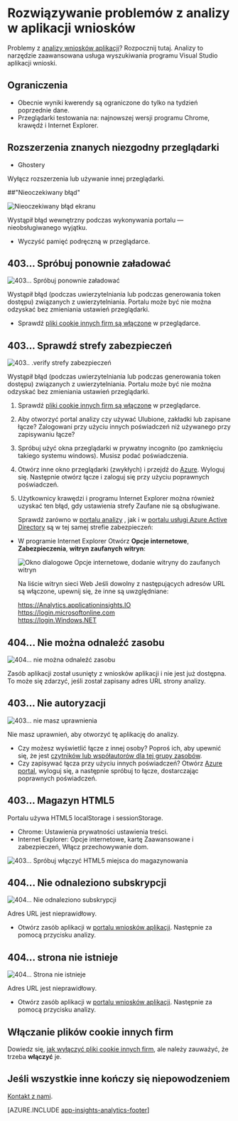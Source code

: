 <properties 
    pageTitle="Rozwiązywanie problemów z analizy — narzędzie zaawansowane wyszukiwanie wniosków aplikacji | Microsoft Azure" 
    description="Problemy z analizy wniosków aplikacji? Rozpocznij tutaj. " 
    services="application-insights" 
    documentationCenter=""
    authors="alancameronwills" 
    manager="douge"/>

<tags 
    ms.service="application-insights" 
    ms.workload="tbd" 
    ms.tgt_pltfrm="ibiza" 
    ms.devlang="na" 
    ms.topic="article" 
    ms.date="07/11/2016" 
    ms.author="awills"/>


# <a name="troubleshoot-analytics-in-application-insights"></a>Rozwiązywanie problemów z analizy w aplikacji wniosków


Problemy z [analizy wniosków aplikacji](app-insights-analytics.md)? Rozpocznij tutaj. Analizy to narzędzie zaawansowana usługa wyszukiwania programu Visual Studio aplikacji wnioski.



## <a name="limits"></a>Ograniczenia

* Obecnie wyniki kwerendy są ograniczone do tylko na tydzień poprzednie dane.
* Przeglądarki testowania na: najnowszej wersji programu Chrome, krawędź i Internet Explorer.


## <a name="known-incompatible-browser-extensions"></a>Rozszerzenia znanych niezgodny przeglądarki

* Ghostery

Wyłącz rozszerzenia lub używanie innej przeglądarki.


##<a name="e-a"></a>"Nieoczekiwany błąd"

![Nieoczekiwany błąd ekranu](./media/app-insights-analytics-troubleshooting/010.png)

Wystąpił błąd wewnętrzny podczas wykonywania portalu — nieobsługiwanego wyjątku.

* Wyczyść pamięć podręczną w przeglądarce. 

## <a name="e-b"></a>403... Spróbuj ponownie załadować

![403... Spróbuj ponownie załadować](./media/app-insights-analytics-troubleshooting/020.png)

Wystąpił błąd (podczas uwierzytelniania lub podczas generowania token dostępu) związanych z uwierzytelniania. Portalu może być nie można odzyskać bez zmieniania ustawień przeglądarki.

* Sprawdź [pliki cookie innych firm są włączone](#cookies) w przeglądarce. 


## <a name="authentication"></a>403... Sprawdź strefy zabezpieczeń

![403.. .verify strefy zabezpieczeń](./media/app-insights-analytics-troubleshooting/030.png)

Wystąpił błąd (podczas uwierzytelniania lub podczas generowania token dostępu) związanych z uwierzytelniania. Portalu może być nie można odzyskać bez zmieniania ustawień przeglądarki.

1. Sprawdź [pliki cookie innych firm są włączone](#cookies) w przeglądarce. 

2. Aby otworzyć portal analizy czy używać Ulubione, zakładki lub zapisane łącze? Zalogowani przy użyciu innych poświadczeń niż używanego przy zapisywaniu łącze?

2. Spróbuj użyć okna przeglądarki w prywatny incognito (po zamknięciu takiego systemu windows). Musisz podać poświadczenia. 

2. Otwórz inne okno przeglądarki (zwykłych) i przejdź do [Azure](https://portal.azure.com). Wyloguj się. Następnie otwórz łącze i zaloguj się przy użyciu poprawnych poświadczeń.

2. Użytkownicy krawędzi i programu Internet Explorer można również uzyskać ten błąd, gdy ustawienia strefy Zaufane nie są obsługiwane.

    Sprawdź zarówno w [portalu analizy](https://analytics.applicationinsights.io) , jak i w [portalu usługi Azure Active Directory](https://portal.azure.com) są w tej samej strefie zabezpieczeń:

 * W programie Internet Explorer Otwórz **Opcje internetowe**, **Zabezpieczenia**, **witryn zaufanych** **witryn**:

    ![Okno dialogowe Opcje internetowe, dodanie witryny do zaufanych witryn](./media/app-insights-analytics-troubleshooting/033.png)

    Na liście witryn sieci Web Jeśli dowolny z następujących adresów URL są włączone, upewnij się, że inne są uwzględniane:

    https://Analytics.applicationinsights.IO<br/>
   https://login.microsoftonline.com<br/>
   https://login.Windows.NET


## <a name="e-d"></a>404... Nie można odnaleźć zasobu

![404... nie można odnaleźć zasobu](./media/app-insights-analytics-troubleshooting/040.png)

Zasób aplikacji został usunięty z wniosków aplikacji i nie jest już dostępna. To może się zdarzyć, jeśli został zapisany adres URL strony analizy.


## <a name="e-e"></a>403... Nie autoryzacji

![403... nie masz uprawnienia](./media/app-insights-analytics-troubleshooting/050.png)

Nie masz uprawnień, aby otworzyć tę aplikację do analizy.

* Czy możesz wyświetlić łącze z innej osoby? Poproś ich, aby upewnić się, że jest [czytników lub współautorów dla tej grupy zasobów](app-insights-resources-roles-access-control.md).
* Czy zapisywać łącza przy użyciu innych poświadczeń? Otwórz [Azure portal](https://portal.azure.com), wyloguj się, a następnie spróbuj to łącze, dostarczając poprawnych poświadczeń.

## <a name="html-storage"></a>403... Magazyn HTML5

Portalu używa HTML5 localStorage i sessionStorage.

* Chrome: Ustawienia prywatności ustawienia treści.
* Internet Explorer: Opcje internetowe, kartę Zaawansowane i zabezpieczeń, Włącz przechowywanie dom.


![403... Spróbuj włączyć HTML5 miejsca do magazynowania](./media/app-insights-analytics-troubleshooting/060.png)

## <a name="e-g"></a>404... Nie odnaleziono subskrypcji


![404... Nie odnaleziono subskrypcji](./media/app-insights-analytics-troubleshooting/070.png)

Adres URL jest nieprawidłowy. 

* Otwórz zasób aplikacji w [portalu wniosków aplikacji](https://portal.azure.com). Następnie za pomocą przycisku analizy.

## <a name="e-h"></a>404... strona nie istnieje

![404... Strona nie istnieje](./media/app-insights-analytics-troubleshooting/080.png)

Adres URL jest nieprawidłowy.

* Otwórz zasób aplikacji w [portalu wniosków aplikacji](https://portal.azure.com). Następnie za pomocą przycisku analizy.

## <a name="cookies"></a>Włączanie plików cookie innych firm

  Dowiedz się, [jak wyłączyć pliki cookie innych firm](http://www.digitalcitizen.life/how-disable-third-party-cookies-all-major-browsers), ale należy zauważyć, że trzeba **włączyć** je.

## <a name="e-x"></a>Jeśli wszystkie inne kończy się niepowodzeniem    

[Kontakt z nami](app-insights-get-dev-support.md).
 
[AZURE.INCLUDE [app-insights-analytics-footer](../../includes/app-insights-analytics-footer.md)]


